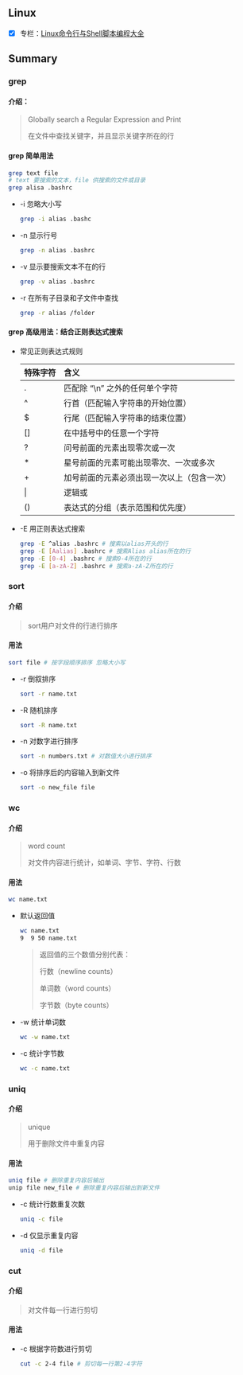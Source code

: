 ## Linux 

- [x] 专栏：[Linux命令行与Shell脚本编程大全](http://www.imooc.com/read/39)



## Summary

### grep

#### 介绍：

> Globally search a Regular Expression and Print 
>
> 在文件中查找关键字，并且显示关键字所在的行

#### grep 简单用法

```bash
grep text file
# text 要搜索的文本，file 供搜索的文件或目录
grep alisa .bashrc
```

- -i  忽略大小写

  ```bash
  grep -i alias .bashc
  ```

- -n  显示行号

  ```bash
  grep -n alias .bashrc
  ```

- -v 显示要搜索文本不在的行

  ```bash
  grep -v alias .bashrc
  ```

- -r 在所有子目录和子文件中查找

  ```bash
  grep -r alias /folder
  ```

#### grep 高级用法：结合正则表达式搜索

- 常见正则表达式规则

  | 特殊字符 | 含义                                       |
  | :------- | :----------------------------------------- |
  | .        | 匹配除 “\n” 之外的任何单个字符             |
  | ^        | 行首（匹配输入字符串的开始位置）           |
  | $        | 行尾（匹配输入字符串的结束位置）           |
  | []       | 在中括号中的任意一个字符                   |
  | ?        | 问号前面的元素出现零次或一次               |
  | *        | 星号前面的元素可能出现零次、一次或多次     |
  | +        | 加号前面的元素必须出现一次以上（包含一次） |
  | \|       | 逻辑或                                     |
  | ()       | 表达式的分组（表示范围和优先度）           |

- -E 用正则表达式搜索

  ```bash
  grep -E ^alias .bashrc # 搜索以alias开头的行
  grep -E [Aalias] .bashrc # 搜索Alias alias所在的行
  grep -E [0-4] .bashrc # 搜索0-4所在的行
  grep -E [a-zA-Z] .bashrc # 搜索a-zA-Z所在的行
  ```



### sort

#### 介绍

> sort用户对文件的行进行排序

#### 用法

```bash
sort file # 按字段顺序排序 忽略大小写
```

- -r  倒叙排序

  ```bash
  sort -r name.txt
  ```

- -R 随机排序

  ```bash
  sort -R name.txt
  ```

- -n 对数字进行排序

  ```bash
  sort -n numbers.txt # 对数值大小进行排序
  ```

- -o 将排序后的内容输入到新文件

  ```bash
  sort -o new_file file
  ```



### wc

#### 介绍

> word count
>
> 对文件内容进行统计，如单词、字节、字符、行数

#### 用法

```bash
wc name.txt
```

- 默认返回值

  ```bash
  wc name.txt
  9  9 50 name.txt
  ```

  > 返回值的三个数值分别代表：
  >
  > 行数（newline counts）
  >
  > 单词数（word counts）
  >
  > 字节数（byte counts）

- -w  统计单词数

  ```bash
  wc -w name.txt
  ```

- -c 统计字节数

  ```bash
  wc -c name.txt
  ```

  

### uniq

#### 介绍

> unique
>
> 用于删除文件中重复内容

#### 用法

```bash
uniq file # 删除重复内容后输出
unip file new_file # 删除重复内容后输出到新文件
```

- -c 统计行数重复次数

  ```bash
  uniq -c file
  ```

- -d 仅显示重复内容

  ```bash
  uniq -d file
  ```



### cut

#### 介绍

> 对文件每一行进行剪切

#### 用法

- -c 根据字符数进行剪切

  ```bash
  cut -c 2-4 file # 剪切每一行第2-4字符
  ```

  

  

